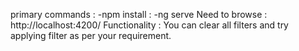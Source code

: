 primary commands :      -npm install
                 :      -ng serve 
Need to browse   :       http://localhost:4200/
Functionality    :       You can clear all filters and try applying filter as per your requirement.